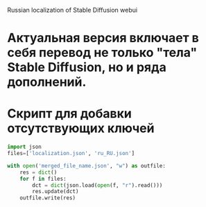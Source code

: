 Russian localization of Stable Diffusion webui

# Актуальная версия включает в себя перевод не только "тела" Stable Diffusion, но и ряда дополнений.
# Скрипт для добавки отсутствующих ключей

```python
import json
files=['localization.json', 'ru_RU.json']

with open('merged_file_name.json', "w") as outfile:
    res = dict()
    for f in files:
        dct = dict(json.load(open(f, "r").read()))
        res.update(dct)
    outfile.write(res)

```
